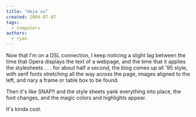 ```yaml
---
title: "deja vu"
created: 2004-07-07
tags:
  - computers
authors:
  - ryan
---
```


Now that I'm on a DSL connection, I keep noticing a slight lag between the time that Opera displays the text of a webpage, and the time that it applies the stylesheets . . . for about half a second, the blog comes up all '95 style, with serif fonts stretching all the way across the page, images aligned to the left, and nary a frame or table box to be found.

Then it's like SNAP!! and the style sheets yank everything into place, the font changes, and the magic colors and highlights appear.

It's kinda cool.
